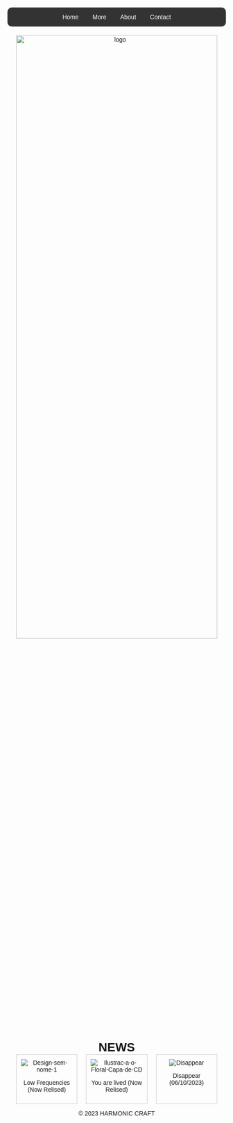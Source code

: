<!DOCTYPE html>
<html lang="pt">
<head>
    <meta charset="UTF-8">
    <meta name="viewport" content="width=device-width, initial-scale=1.0">
    <title>Menu Expansível com Cantos Arredondados</title>
    <style>
        /* Estilos para o menu de navegação principal */
        ul.menu {
            list-style-type: none;
            margin: 0;
            padding: 0;
            background-color: #333;
            border-radius: 10px; /* Cantos arredondados para o menu principal */
            display: flex;
            justify-content: center; /* Centralizar os itens horizontalmente */
        }

        li {
            margin: 0 10px; /* Espaçamento entre os itens do menu */
            position: relative;
            border-radius: 10px; /* Cantos arredondados para os itens do menu */
        }

        li:last-child {
            margin-right: 0; /* Remover o espaçamento à direita do último item */
        }

        li a {
            display: block;
            color: white;
            text-align: center;
            padding: 14px 16px;
            text-decoration: none;
            border-radius: 10px; /* Cantos arredondados para os links */
        }

        li a:hover {
            background-color: #ddd;
            color: black;
        }

        /* Estilos para o submenu */
        .submenu {
            display: none;
            position: absolute;
            background-color: #333;
            min-width: 160px;
            z-index: 1;
            border-radius: 0 0 10px 10px; /* Cantos arredondados para o submenu */
        }

        li:hover .submenu {
            display: block;
        }

        .submenu a {
            color: white;
            padding: 12px 16px;
            text-decoration: none;
            display: block;
            border-radius: 0; /* Remover cantos arredondados para os links do submenu */
        }

        .submenu a:hover {
            background-color: #ddd;
            color: black;
        }

        /* Estilos para o conteúdo da página */
        .content {
            padding: 20px;
        }
</style>
<body>
    <ul class="menu">
        <li><a href="#home">Home</a></li>
        <li>
            <a href="#services">More</a>
            <div class="submenu">
                <a href="#service1">DEMO</a>
                <a href="#service2">Artists</a>
                <a href="#service3">Musics</a>
            </div>
        </li>
        <li><a href="#about">About</a></li>
        <li><a href="#contact">Contact</a></li>
    </ul>

<div class="content">
        <!-- Conteúdo da página aqui -->
</head>



<head>
    <meta charset="UTF-8">
    <meta name="viewport" content="width=device-width, initial-scale=1.0">
    <title>Meu Site</title>
    <style>
        body {
            font-family: Arial, sans-serif;
            text-align: center;
            margin: 20px;
            cursor: pointer; /* Adiciona o estilo do cursor de mão (pointer) */
        }
        header {
            background-color: #333;
            color: #fff;
            padding: 20px 0;
        }
        h1 {
            margin: 0;
        }
        main img {
            display: block;
            margin: 0 auto;
            width: 100%;
            height: 60%;
        }
        .catalogo {
            display: grid;
            grid-template-columns: repeat(3, 1fr);
            gap: 20px;
            text-align: center;
        }
        .item {
            border: 1px solid #ccc;
            padding: 10px;
            transition: transform 0.2s ease-in-out;
        }
        .item:hover {
            transform: scale(1.05);
        }
        .item img {
            max-width: 100%;
        }
    </style>
</head>

<main>
        <img src="https://i.ibb.co/3h4mbCQ/logo.png" alt="logo" border="0" />
    </main>

<h1>NEWS</h1>

<div class="catalogo">
        <div class="item">
            <img src="https://i.ibb.co/KzPgqGn/Design-sem-nome-1.jpg" alt="Design-sem-nome-1" border="0">
            <p>Low Frequencies (Now Relised)</p>
        </div>
        <div class="item">
            <img src="https://i.ibb.co/z591qPf/Ilustrac-a-o-Floral-Capa-de-CD.jpg" alt="Ilustrac-a-o-Floral-Capa-de-CD" border="0">
            <p>You are lived (Now Relised)</p>
        </div>
        <div class="item">
            <img src="https://i.ibb.co/58QsQZ0/Disappear.jpg" alt="Disappear" border="0">
            <p>Disappear (06/10/2023)</p>
        </div>
        <!-- Adicione mais itens conforme necessário -->
    </div>

<footer>
        <p>&copy; 2023 HARMONIC CRAFT</p>
    </footer>
</body>
